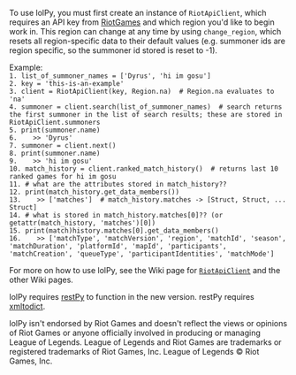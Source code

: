 To use lolPy, you must first create an instance of `RiotApiClient`, which requires an API key from [RiotGames](https://developer.riotgames.com/) and which region you'd like to begin work in. This region can change at any time by using `change_region`, which resets all region-specific data to their default values (e.g. summoner ids are region specific, so the summoner id stored is reset to -1).

Example:  
`1. list_of_summoner_names = ['Dyrus', 'hi im gosu']`  
`2. key = 'this-is-an-example'`  
`3. client = RiotApiClient(key, Region.na)  # Region.na evaluates to 'na'`  
`4. summoner = client.search(list_of_summoner_names)  # search returns the first summoner in the list of search results; these are stored in RiotApiClient.summoners`  
`5. print(summoner.name)`  
`6.    >> 'Dyrus'`  
`7. summoner = client.next()`  
`8. print(summoner.name)`  
`9.    >> 'hi im gosu'`  
`10. match_history = client.ranked_match_history()  # returns last 10 ranked games for hi im gosu`  
`11. # what are the attributes stored in match_history??`  
`12. print(match_history.get_data_members())`  
`13.    >> ['matches']  # match_history.matches -> [Struct, Struct, ... Struct]`  
`14. # what is stored in match_history.matches[0]?? (or getattr(match_history, 'matches')[0])`  
`15. print(match)history.matches[0].get_data_members()`  
`16.    >> ['matchType', 'matchVersion', 'region', 'matchId', 'season', 'matchDuration', 'platformId', 'mapId', 'participants', 'matchCreation', 'queueType', 'participantIdentities', 'matchMode']`  



For more on how to use lolPy, see the Wiki page for [`RiotApiClient`](https://github.com/p-ob/lolPy/wiki/RiotApiClient) and the other Wiki pages.

lolPy requires [restPy](https://github.com/p-ob/restPy/) to function in the new version. restPy requires [xmltodict](https://github.com/martinblech/xmltodict).


lolPy isn't endorsed by Riot Games and doesn't reflect the views or opinions of Riot Games or anyone officially involved
in producing or managing League of Legends. League of Legends and Riot Games are trademarks or registered trademarks of
Riot Games, Inc. League of Legends © Riot Games, Inc.
